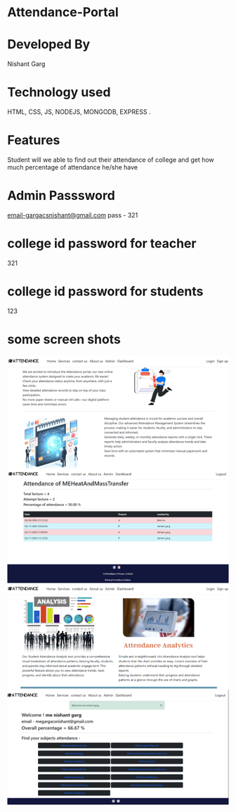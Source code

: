 # Attendance-Portal

# Developed By 
Nishant Garg

# Technology used
HTML, CSS, JS, NODEJS, MONGODB, EXPRESS .

# Features
Student will we able to find out their attendance of college and get how much percentage of attendance he/she have

# Admin Passsword
 email-gargacsnishant@gmail.com
 pass - 321

# college id password for teacher 
321

# college id password for students
 123

# some screen shots
![alt text](<Screenshot 2024-12-21 164217.png>)
![alt text](<Screenshot 2024-12-21 164347.png>)
![alt text](<Screenshot 2024-12-21 164238.png>)
![alt text](<Screenshot 2024-12-21 164333.png>)